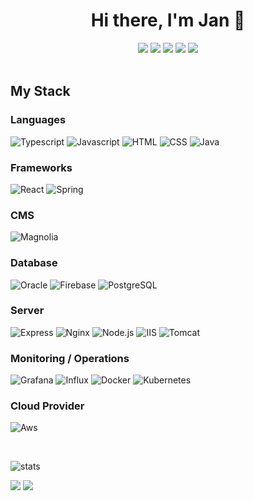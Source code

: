 <h1 align="center" > Hi there, I'm Jan 👋 </h1>
<div style="text-align:center">
<img src="https://img.shields.io/badge/Twitter-1DA1F2?style=for-the-badge&logo=twitter&logoColor=white" href="[twitter]">
<img src="https://img.shields.io/badge/GitHub-100000?style=for-the-badge&logo=github&logoColor=white" href="[github]">
<img src="https://img.shields.io/badge/xing-E4405F?style=for-the-badge&logo=xing&color=849E0B&logoColor=white" href="[xing]">
<img src="https://img.shields.io/badge/LinkedIn-0077B5?style=for-the-badge&logo=linkedin&logoColor=white" href="[linkedin]">
<img src="https://img.shields.io/badge/Instagram-E4405F?style=for-the-badge&logo=instagram&logoColor=white" href="[instagram]">
</div>
<br />

## My Stack

### Languages

![Typescript](https://img.shields.io/static/v1?logo=typescript&label=&message=TypeScript&style=for-the-badge&color=000000&logoColor=white)
![Javascript](https://img.shields.io/static/v1?logo=javascript&label=&message=JavaScript&style=for-the-badge&color=f0db4f&logoColor=black)
![HTML](https://img.shields.io/static/v1?logo=HTML5&label=&message=html&style=for-the-badge&color=E34F26&logoColor=white)
![CSS](https://img.shields.io/static/v1?logo=CSS3&label=&message=css&style=for-the-badge&color=1572B6)
![Java](https://img.shields.io/static/v1?logo=java&label=&message=Java&style=for-the-badge&color=f89820)

### Frameworks

![React](https://img.shields.io/static/v1?logo=react&label=&message=REACT&style=for-the-badge&color=61DAFB&logoColor=black)
![Spring](https://img.shields.io/static/v1?logo=spring&label=&message=spring&style=for-the-badge&color=green&logoColor=white)

### CMS

![Magnolia](https://img.shields.io/static/v1?logo=magnolia&label=&message=Magnolia&style=for-the-badge&color=green&logoColor=white)

### Database

![Oracle](https://img.shields.io/static/v1?logo=oracle&label=&message=Oracle%20DB&style=for-the-badge&color=red&logoColor=white)
![Firebase](https://img.shields.io/static/v1?logo=firebase&label=&message=FIREBASE&style=for-the-badge&color=FFCA28&logoColor=black)
![PostgreSQL](https://img.shields.io/static/v1?logo=postgresql&label=&message=POSTGRESQL&style=for-the-badge&color=336791&logoColor=white)

### Server

![Express](https://img.shields.io/static/v1?logo=express&label=&message=EXPRESS&style=for-the-badge&color=000000&logoColor=white)
![Nginx](https://img.shields.io/static/v1?logo=nginx&label=&message=NGINX&style=for-the-badge&color=009639&logoColor=white)
![Node.js](https://img.shields.io/static/v1?logo=node-dot-js&label=&message=NODE.JS&style=for-the-badge&color=339933&logoColor=white)
![IIS](https://img.shields.io/static/v1?logo=microsoft&label=&message=iis&style=for-the-badge&color=blue&logoColor=white)
![Tomcat](https://img.shields.io/static/v1?logo=Apache%20Tomcat&label=&message=tomcat&style=for-the-badge&color=454343&logoColor=white)


### Monitoring / Operations
![Grafana](https://img.shields.io/static/v1?logo=grafana&label=&message=Grafana&style=for-the-badge&color=141619)
![Influx](https://img.shields.io/static/v1?logo=influxdb&label=&message=InfluxDB&style=for-the-badge&color=33ADF6&logoColor=white)
![Docker](https://img.shields.io/static/v1?logo=docker&label=&message=docker&style=for-the-badge&color=2996ED&logoColor=white)
![Kubernetes](https://img.shields.io/static/v1?logo=kubernetes&label=&message=kubernetes&style=for-the-badge&color=2996ED&logoColor=white)

### Cloud Provider
![Aws](https://img.shields.io/static/v1?logo=Amazon%20AWS&label=&message=Amazon%20Web%20Services&style=for-the-badge&color=orange&logoColor=white)

<br />

![stats](https://github-readme-stats-alpha-cyan.vercel.app/api?username=janhartje&show_icons=true&hide_border=true&count_private=true&bg_color=30,909,ff0000&hide_rank=true&title_color=fff&text_color=fff&icon_color=fff)

[twitter]: https://twitter.com/janhartje
[github]: https://github.com/janhartje
[instagram]: https://instagram.com/janhartje
[linkedin]: https://www.linkedin.com/in/jan-hartje-78b7b7166/
[xing]: https://www.xing.com/profile/Jan_Hartje2

![](https://komarev.com/ghpvc/?username=janhartje&color=4d2860) ![](https://hit.yhype.me/github/profile?user_id=24506965)
